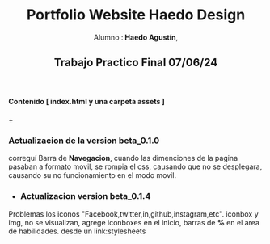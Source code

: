 <header>
  <h1> Portfolio Website Haedo Design </h1>
  <p>Alumno :<b> Haedo Agustín</b>,</p>
  <h2>Trabajo Practico Final 07/06/24</h2>
  </header>
<main>
  <h4> Contenido <b>[ index.html y una carpeta assets ]</b></h4>
  + <h3>Actualizacion de la version beta_0.1.0</h3>
  <p>correguí Barra de <b>Navegacion</b>, cuando las dimenciones de la pagina pasaban a formato movil, se rompia el css, causando que no se       desplegara, causando su no funcionamiento en el modo movil.</p>
  
  + <h3>Actualizacion  version beta_0.1.4</h3>
  <p>Problemas los iconos "Facebook,twitter,in,github,instagram,etc". iconbox y img, no se visualizan, agrege iconboxes en el inicio, barras     de <b>%</b> en el area de habilidades. desde un link:stylesheets </p>
</main>
